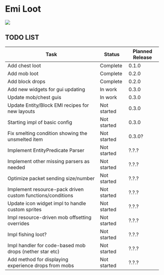 # Emi Loot
<p align="left">
<a href="https://opensource.org/licenses/MIT"><img src="https://img.shields.io/badge/License-MIT-brightgreen.svg"></a>
</p>

## TODO LIST

|Task|Status|Planned Release|
|----|------|---------------|
|Add chest loot|Complete|0.1.0|
|Add mob loot|Complete|0.2.0|
|Add block drops|Complete|0.2.0|
|Add new widgets for gui updating|In work|0.3.0|
|Update mob/chest guis|In work|0.3.0|
|Update Entity/Block EMI recipes for new layouts|Not started|0.3.0|
|Starting impl of basic config|Not started|0.3.0|
|Fix smelting condition showing the unsmelted item|Not started|0.3.0?|
|Implement EntityPredicate Parser|Not started|?.?.?|
|Implement other missing parsers as needed|Not started|?.?.?|
|Optimize packet sending size/number|Not started|?.?.?|
|Implement resource-pack driven custom functions/conditions|Not started|?.?.?|
|Update icon widget impl to handle custom sprites|Not started|?.?.?|
|Impl resource-driven mob offsetting overrides|Not started|?.?.?|
|Impl fishing loot?|Not started|?.?.?|
|Impl handler for code-based mob drops (nether star etc)|Not started|?.?.?|
|Add method for displaying experience drops from mobs|Not started|?.?.?|
